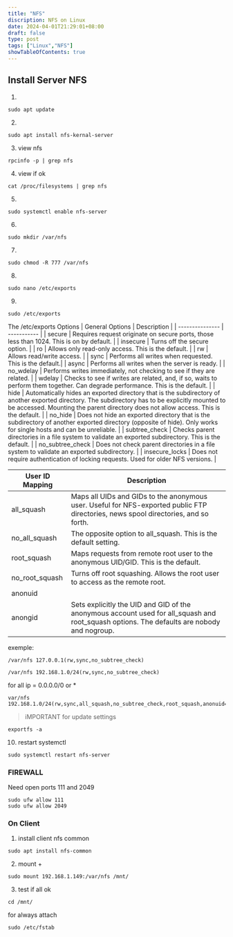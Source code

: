 ```yaml
---
title: "NFS"
discription: NFS on Linux  
date: 2024-04-01T21:29:01+08:00 
draft: false
type: post
tags: ["Linux","NFS"]
showTableOfContents: true
--- 
```


## Install Server NFS
1. 
```
sudo apt update
```

2. 
```
sudo apt install nfs-kernal-server
```

3. view nfs
```
rpcinfo -p | grep nfs
```

4. view if ok 
```
cat /proc/filesystems | grep nfs
```

5. 
```
sudo systemctl enable nfs-server
```

6.
```
sudo mkdir /var/nfs
```

7. 
```
sudo chmod -R 777 /var/nfs
```

8. 
```
sudo nano /etc/exports
```

9. 
```
sudo /etc/exports
```
The /etc/exports Options
| General Options | Description | 
| --------------- | ----------- |
| secure          | Requires request originate on secure ports, those less than 1024. This is on by default. |
| insecure        | Turns off the secure option. |
| ro              | Allows only read-only access. This is the default. |
| rw              | Allows read/write access. |
| sync            | Performs all writes when requested. This is the default.|
| async           | Performs all writes when the server is ready. |
| no_wdelay       | Performs writes immediately, not checking to see if they are related. |
| wdelay          | Checks to see if writes are related, and, if so, waits to perform them together. Can degrade performance. This is the default. |
| hide            | Automatically hides an exported directory that is the subdirectory of another exported directory. The subdirectory has to be explicitly mounted to be accessed. Mounting the parent directory does not allow access. This is the default. |
| no_hide         | Does not hide an exported directory that is the subdirectory of another exported directory (opposite of hide). Only works for single hosts and can be unreliable. |
| subtree_check   | Checks parent directories in a file system to validate an exported subdirectory. This is the default. |
| no_subtree_check | Does not check parent directories in a file system to validate an exported subdirectory. |
| insecure_locks | Does not require authentication of locking requests. Used for older NFS versions. |

| User ID Mapping | Description |
| --------------- | ----------- |
| all_squash      | Maps all UIDs and GIDs to the anonymous user. Useful for NFS-exported public FTP directories, news spool directories, and so forth. |
| no_all_squash   | The opposite option to all_squash. This is the default setting. |
| root_squash     | Maps requests from remote root user to the anonymous UID/GID. This is the default. |
| no_root_squash  | Turns off root squashing. Allows the root user to access as the remote root. |
| anonuid         |                                                                              |
| anongid         |Sets explicitly the UID and GID of the anonymous account used for all_squash and root_squash options. The defaults are nobody and nogroup. |

exemple:
```
/var/nfs 127.0.0.1(rw,sync,no_subtree_check)
```
```
/var/nfs 192.168.1.0/24(rw,sync,no_subtree_check)
```
for all ip = 0.0.0.0/0 or *
```
var/nfs 192.168.1.0/24(rw,sync,all_squash,no_subtree_check,root_squash,anonuid=1001,anongid=1001)
```

> iMPORTANT for update settings
```
exportfs -a
```
10. restart systemctl 
```
sudo systemctl restart nfs-server
```


### FIREWALL

Need open ports 111 and 2049
```
sudo ufw allow 111
sudo ufw allow 2049 
```


### On Client

1. install client nfs common
```
sudo apt install nfs-common
```
2. mount <ip server> + <shared link> <to folder>
```
sudo mount 192.168.1.149:/var/nfs /mnt/
```
3. test if all ok 
```
cd /mnt/
```
for always attach 
```
sudo /etc/fstab
```

